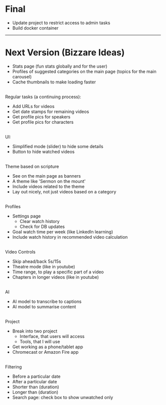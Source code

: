 # Final

* Update project to restrict access to admin tasks
* Build docker container


----
# Next Version (Bizzare Ideas)
* Stats page (fun stats globally and for the user)
* Profiles of suggested categories on the main page (topics for the main carousel)
* Cache thumbnails to make loading faster
</br></br>

Regular tasks (a continuing process):
* Add URLs for videos
* Get date stamps for remaining videos
* Get profile pics for speakers
* Get profile pics for characters
</br></br>

UI:
* Simplified mode (slider) to hide some details
* Button to hide watched videos
</br></br>

Theme based on scripture
* See on the main page as banners
* A theme like 'Sermon on the mount'
* Include videos related to the theme
* Lay out nicely, not just videos based on a category
</br></br>

Profiles
* Settings page
    * Clear watch history
    * Check for DB updates
* Goal watch time per week (like LinkedIn learning)
* Include watch history in recommended video calculation
</br></br>

Video Controls
* Skip ahead/back 5s/15s
* Theatre mode (like in youtube)
* Time range, to play a specific part of a video
* Chapters in longer videos (like in youtube)
</br></br>

AI
* AI model to transcribe to captions
* AI model to summarise content
</br></br>

Project
* Break into two project
    * Interface, that users will access
    * Tools, that I will use
* Get working as a phone/tablet app
* Chromecast or Amazon Fire app
</br></br>


Filtering
* Before a particular date
* After a particular date
* Shorter than (duration)
* Longer than (duration)
* Search page: check box to show unwatched only
</br></br>

